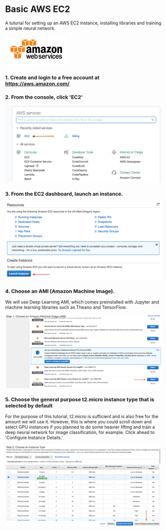 # Basic AWS EC2
A tutorial for setting up an AWS EC2 instance, installing libraries and training a simple neural network.

![](img/1_index.png )

### 1. Create and login to a free account at https://aws.amazon.com/
### 2. From the console, click 'EC2'

![](img/2_aws_console.png)

### 3. From the EC2 dashboard, launch an instance.

![](img/3_launch.png)

### 4. Choose an AMI (Amazon Machine Image).
We will use Deep Learning AMI, which comes preinstalled with Jupyter and machine learning libraries such as Theano and TensorFlow.

![](img/4_choose_ami.png)

### 5. Choose the general purpose t2.micro instance type that is selected by default
For the purpose of this tutorial, t2.micro is sufficient and is also free for the amount we will use it. However, this is where you could scroll down and select GPU instances if you planned to do some heavier lifting and train a deep neural network for image classification, for example. Click ahead to 'Configure Instance Details.'

![](img/5_instance_type.png)
